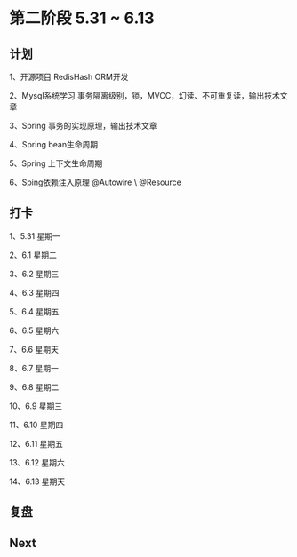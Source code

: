 # 第二阶段 5.31 ~ 6.13

## 计划

1、开源项目 RedisHash ORM开发

2、Mysql系统学习 事务隔离级别，锁，MVCC，幻读、不可重复读，输出技术文章

3、Spring 事务的实现原理，输出技术文章

4、Spring bean生命周期

5、Spring 上下文生命周期

6、Sping依赖注入原理 @Autowire \ @Resource

## 打卡

1、5.31 星期一

2、6.1 星期二

3、6.2 星期三

4、6.3 星期四

5、6.4 星期五

6、6.5 星期六

7、6.6 星期天

8、6.7 星期一

9、6.8 星期二

10、6.9 星期三

11、6.10 星期四

12、6.11 星期五

13、6.12 星期六

14、6.13 星期天

## 复盘

## Next

